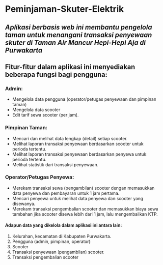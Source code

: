 # Peminjaman-Skuter-Elektrik
## _Aplikasi berbasis web ini membantu pengelola taman untuk menangani transaksi penyewaan skuter di Taman Air Mancur Hepi-Hepi Aja di Purwakarta_

## Fitur-fitur dalam aplikasi ini menyediakan beberapa fungsi bagi pengguna:

### Admin:  
- Mengelola data pengguna (operator/petugas penyewaan dan pimpinan taman)  
- Mengelola data scooter  
- Edit tarif sewa scooter (per jam).
  
### Pimpinan Taman:  
- Mencari dan melihat data lengkap (detail) setiap scooter.  
- Melihat laporan transaksi penyewaan berdasarkan scooter untuk perioda tertentu.  
- Melihat laporan transaksi penyewaan berdasarkan penyewa untuk perioda tertentu.  
- Melihat statistik dari transaksi penyewaan.
  
### Operator/Petugas Penyewa: 
- Merekam transaksi sewa (pengambilan) scooter dengan memasukkan data penyewa dan pembayaran untuk 1 jam pertama.  
- Mencari penyewa untuk melihat data penyewa dan scooter yang disewanya.
- Merekam transaksi pengembalian scooter dan memasukkan biaya sewa tambahan jika scooter disewa lebih dari 1 jam, lalu mengembalikan KTP.

#### Adapun data yang dikelola dalam aplikasi ini antara lain:  
1) Kelurahan, kecamatan di Kabupaten Purwakarta.  
2) Pengguna (admin, pimpinan, operator)  
3) Scooter 
4) Transaksi penyewaan (pengambilan) scooter.  
5) Transaksi pengembalian scooter 
